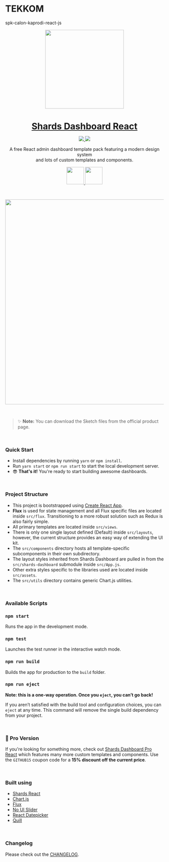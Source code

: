 # TEKKOM

  spk-calon-kaprodi-react-js

  <p align="center">
  <a href="https://designrevision.com/downloads/shards-dashboard-lite-react/">
  <img src="assets/preview.png" width="250" />
  </a>
  </p>

  <h1 align="center" style="border-bottom: none !important; margin-bottom: 5px !important;"><a href="https://designrevision.com/downloads/shards-dashboard-lite-react/">Shards Dashboard React</a></h1>
  <p align="center">
    <a href="#">
      <img src="https://img.shields.io/badge/License-MIT-brightgreen.svg" />
    </a>
    <a href="https://twitter.com/designrevision">
      <img src="https://img.shields.io/twitter/follow/DesignRevision.svg?style=social&label=Follow" />
    </a>
  </p>

  <p align="center">
  A free React admin dashboard template pack featuring a modern design system <br />  and lots of custom templates and components.
  </p>

  <p align="center">
    <a href="https://designrevision.com/demo/shards-dashboard-lite-react">
      <img height="55px" src="assets/btn-live-preview.png" />
    </a>
    <a href="https://designrevision.com/downloads/shards-dashboard-lite-react">
      <img height="55px" src="assets/btn-learn-more.png" />
    </a>
  </p>

  <br />

  <p align="center">
  <a href="https://designrevision.com/downloads/shards-dashboard-lite-react">
  <img src="assets/demo-preview.gif" width="650" />
  </a>
  </p>

  <br />

  > ✨ **Note:** You can download the Sketch files from the official product page.

  <br />

  ### Quick Start

  - Install dependencies by running `yarn` or `npm install`.
  - Run `yarn start` or `npm run start` to start the local development server.
  - 😎 **That's it!** You're ready to start building awesome dashboards.

  <br />

  ### Project Structure

  - This project is bootstrapped using [Create React App](https://github.com/facebook/create-react-app).
  - **Flux** is used for state management and all Flux specific files are located inside `src/flux`. Transitioning to a more robust solution such as Redux is also fairly simple.
  - All primary templates are located inside `src/views`.
  - There is only one single layout defined (Default) inside `src/layouts`, however, the current structure provides an easy way of extending the UI kit.
  - The `src/components` directory hosts all template-specific subcomponents in their own subdirectory.
  - The layout styles inherited from Shards Dashboard are pulled in from the `src/shards-dashboard` submodule inside `src/App.js`.
  - Other extra styles specific to the libraries used are located inside `src/assets`.
  - The `src/utils` directory contains generic Chart.js utilities.

  <br />

  ### Available Scripts

  ### `npm start`

  Runs the app in the development mode.

  ### `npm test`

  Launches the test runner in the interactive watch mode.

  ### `npm run build`

  Builds the app for production to the `build` folder.

  ### `npm run eject`

  **Note: this is a one-way operation. Once you `eject`, you can’t go back!**

  If you aren’t satisfied with the build tool and configuration choices, you can `eject` at any time. This command will remove the single build dependency from your project.

  <br />

  ### 🌟 Pro Version

  If you're looking for something more, check out [Shards Dashboard Pro React](https://designrevision.com/downloads/shards-dashboard-pro-react/) which features many more custom templates and components. Use the `GITHUB15` coupon code for a **15% discount off the current price**.

  <br />

  ### Built using

  - [Shards React](https://github.com/designrevision/shards-react)
  - [Chart.js](https://www.chartjs.org/)
  - [Flux](https://facebook.github.io/flux/)
  - [No UI Slider](https://refreshless.com/nouislider/)
  - [React Datepicker](https://www.npmjs.com/package/react-datepicker)
  - [Quill](https://quilljs.com/)

  <br />

  ### Changelog

  Please check out the [CHANGELOG](CHANGELOG.md).

